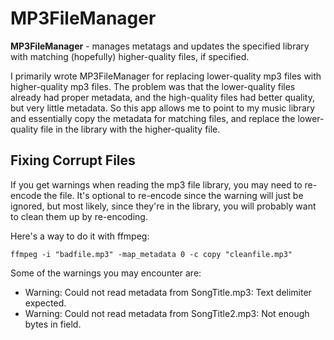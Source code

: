 # MP3FileManager
**MP3FileManager** - manages metatags and updates the specified library with matching (hopefully) higher-quality files, if specified.

I primarily wrote MP3FileManager for replacing lower-quality mp3 files with higher-quality mp3 files.  The problem was that the lower-quality files already had proper metadata, and the high-quality files had better quality, but very little metadata.  So this app allows me to point to my music library and essentially copy the metadata for matching files, and replace the lower-quality file in the library with the higher-quality file.

## Fixing Corrupt Files
If you get warnings when reading the mp3 file library, you may need to re-encode the file.  It's optional to re-encode since the warning will just be ignored, but most likely, since they're in the library, you will probably want to clean them up by re-encoding.

Here's a way to do it with ffmpeg:
```
ffmpeg -i "badfile.mp3" -map_metadata 0 -c copy "cleanfile.mp3"
```
Some of the warnings you may encounter are:
- Warning: Could not read metadata from SongTitle.mp3: Text delimiter expected. 
- Warning: Could not read metadata from SongTitle2.mp3: Not enough bytes in field.